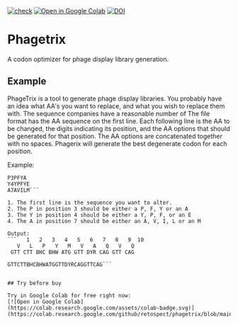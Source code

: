 [![check](https://github.com/retospect/phagetrix/actions/workflows/check.yml/badge.svg)](https://github.com/retospect/phageterix/actions/workflows/check.yml)
[![Open in Google Colab](https://colab.research.google.com/assets/colab-badge.svg)](https://colab.research.google.com/github/retospect/phagetrix/blob/main/phagetrix.ipynb)
[![DOI](https://zenodo.org/badge/DOI/10.5281/zenodo.7676572.svg)](https://doi.org/10.5281/zenodo.7676572)



# Phagetrix

A codon optimizer for phage display library generation.

## Example


PhageTrix is a tool to generate phage display libraries.
You probably have an idea what AA's you want to replace, and what
you wish to replace them with.
The sequence companies have a reasonable number of
The file format has the AA sequence on the first line.
Each following line is the AA to be changed,
the digits indicating its position,
and the AA options that should be generated for that position.
The AA options are concatenated together with no spaces.
Phagerix will generate the best degenerate codon for each position.

Example:
```VLPYMVAQVQ
P3PFYA
Y4YPFYE
A7AVILM```

1. The first line is the sequence you want to alter.
2. The P in position 3 should be either a P, F, Y or an A
3. The Y in position 4 should be either a Y, P, F, or an E
4. The A in position 7 should be either an A, V, I, L or an M

Output:
```   1   2   3   4   5   6   7   8   9  10
   V   L   P   Y   M   V   A   Q   V   Q
 GTT CTT BHC BHW ATG GTT DYR CAG GTT CAG

GTTCTTBHCBHWATGGTTDYRCAGGTTCAG```


## Try before buy

Try in Google Colab for free right now: 
[![Open in Google Colab](https://colab.research.google.com/assets/colab-badge.svg)](https://colab.research.google.com/github/retospect/phagetrix/blob/main/phagetrix.ipynb)
